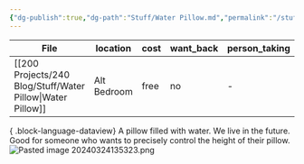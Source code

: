 ```yaml
---
{"dg-publish":true,"dg-path":"Stuff/Water Pillow.md","permalink":"/stuff/water-pillow/"}
---
```



| File                                                          | location    | cost | want_back | person_taking |
| ------------------------------------------------------------- | ----------- | ---- | --------- | ------------- |
| [[200 Projects/240 Blog/Stuff/Water Pillow\|Water Pillow]] | Alt Bedroom | free | no        | \-            |

{ .block-language-dataview}
A pillow filled with water. We live in the future. Good for someone who wants to precisely control the height of their pillow. 
![Pasted image 20240324135323.png](/img/user/Attachments/Pasted%20image%2020240324135323.png)